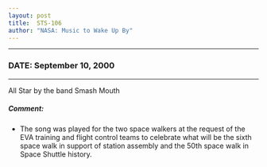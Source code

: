 ```yaml
---
layout: post
title:  STS-106
author: "NASA: Music to Wake Up By"
---
```


----
### DATE: September 10, 2000
----
All Star by the band Smash Mouth

##### Comment:
* The song was played for the two space walkers at the request of the EVA training and flight control teams to celebrate what will be the sixth space walk in support of station assembly and the 50th space walk in Space Shuttle history.

